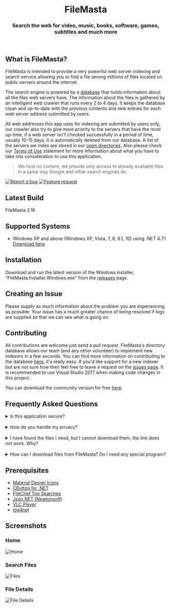 <h1 align="center">
  <br />
  FileMasta
</h1>

<h3 align="center">Search the web for video, music, books, software, games, subtitles and much more</h3>
<div align="center">
</div>
<br />

## What is FileMasta?
FileMasta is intended to provide a very powerful web server indexing and search service allowing you to find a file among millions of files located on public servers around the internet.

The search engine is powered by a [database](https://www.dropbox.com/s/charfmjveo2v1h3/open-files.json?dl=0) that holds information about all the files web servers have. The information about the files is gathered by an intelligent web crawler that runs every 2 to 4 days. It keeps the database clean and up-to-date with the previous contents and new entries for each web server address submitted by users.

All web addresses this app uses for indexing are submitted by users only, our crawler also try to give more priority to the servers that have the most up-time, if a web server isn't checked successfully in a period of time, usually 10-15 days, it is automatically deleted from our database. A list of the servers we index are stored in our [open directories](https://github.com/HerbL27/FileMasta/blob/master/api/open-directories.txt). Also please check our [Terms of Use](https://github.com/HerbL27/FileMasta/blob/master/TERMSOFUSE.md) statement for more information about what you have to take into consideration to use this application.

>We host no content, we provide only access to already available files in a same way Google and other search engines do.

[![Report a bug](http://i.imgur.com/xSpw482.png)](https://github.com/HerbL27/FileMasta/issues/new) [![Feature request](http://i.imgur.com/mFO0OuX.png)](http://feathub.com/ekkash/WebCrunch)

## Latest Build
FileMasta 2.16

## Supported Systems
* Windows XP and above (Windows XP, Vista, 7, 8, 8.1, 10) using .NET 4.7.1 [Download here](https://www.microsoft.com/net/download/dotnet-framework-runtime/net471).

## Installation
Download and run the latest version of the Windows installer, "FileMasta.Installer.Windows.exe" from the [releases](https://github.com/HerbL27/FileMasta/releases/latest) page.

## Creating an Issue
Please supply as much information about the problem you are experiencing as possible. Your issue has a much greater chance of being resolved if logs are supplied so that we can see what is going on.

## Contributing
All contributions are welcome just send a pull request. FileMasta's directory database allows our team (and any other volunteer) to implement new indexers in a few seconds. You can find more information on contributing to the database [here](https://github.com/HerbL27/FileMasta/tree/master/api), it's really easy. If you'd like support for a new indexer but are not sure how then feel free to leave a request on the [issues page](https://github.com/HerbL27/FileMasta/issues). It is recommended to use Visual Studio 2017 when making code changes in this project.

You can download the community version for free [here](https://www.visualstudio.com/downloads/).

## Frequently Asked Questions
<details>
<summary>Is this application secure?</summary>
<br>
Yes. All communications between our servers (FYI, we use Dropbox and GitHub) and your client is 100% secure.
</details>
<br>
<details>
<summary>How do you handle my privacy?</summary>
<br>
We don't use cookies, store sessions, userid's or IP addresses. See our <a href="https://github.com/HerbL27/FileMasta/blob/master/PRIVACYPOLICY.md">Privacy Policy</a> for more information. 
</details>
<br>
<details>
<summary>I have found the files I need, but I cannot download them, the link does not work. Why?</summary>
<br>
None of the file links you can find on this app is located on current server, so this can happen very frequently.
<br>
There could be several reasons for that:

 * These files were recently removed from the server they were located, by the owner of the server or by someone else in the case of public servers.
 * The server where the files are is turned off or is not connected to the Internet at the moment.
 * The owner of the server has put a restriction on downloading these files.
</details>
<br>
<details>
<summary>How can I download files from FileMasta? Do I need any special program?</summary>
<br>
You don't need a special program but it is very recommended. For example, if you just open the link in your web browser you can't see what is happening exactly between you and the web server (see previous question). So I would recommend to use a good web client that supports queuing or your favorite download manager, when you located the file you want to download just copy the link and paste it in your web client or whatever, that's it.</details>

## Prerequisites
- [Material Design Icons](https://materialdesignicons.com/)
- [CButton for .NET](https://www.codeproject.com/Articles/26622/Custom-Button-Control-with-Gradient-Colors-and-Ext)
- [FileChef Top Searches](https://filechef.com/searches)
- [Json.NET (Newtonsoft)](https://newtonsoft.com/json)
- [VLC Player](https://videolan.org/vlc/)
- [log4net](https://logging.apache.org/log4net/)

## Screenshots
### Home
![Home](https://github.com/HerbL27/FileMasta/blob/master/Screenshots/Home.png?raw=true)

### Search Files
![Files](https://github.com/HerbL27/FileMasta/blob/master/Screenshots/Files.png?raw=true)

### File Details
![File Details](https://github.com/HerbL27/FileMasta/blob/master/Screenshots/File%20Details.png?raw=true)
